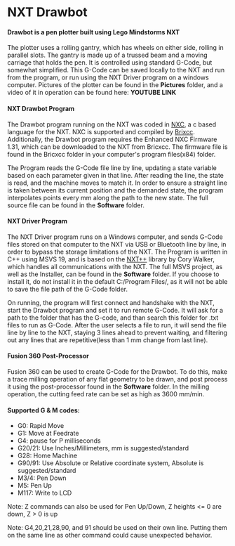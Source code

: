 # NXT Drawbot
#### Drawbot is a pen plotter built using Lego Mindstorms NXT

The plotter uses a rolling gantry, which has wheels on either side, rolling in parallel slots. The gantry is made up of a trussed beam and a moving carriage that holds the pen. It is controlled using standard G-Code, but somewhat simplified. This G-Code can be saved locally to the NXT and run from the program, or run using the NXT Driver program on a windows computer. Pictures of the plotter can be found in the **Pictures** folder, and a video of it in operation can be found here:
**YOUTUBE LINK**

#### NXT Drawbot Program
The Drawbot program running on the NXT was coded in [NXC](bricxcc.sourceforge.net/nbc/), a c based language for the NXT. NXC is supported and compiled by [Brixcc](bricxcc.sourceforge.net). Additionally, the Drawbot program requires the Enhanced NXC Firmware 1.31, which can be downloaded to the NXT from Bricxcc. The firmware file is found in the Bricxcc folder in your computer's program files(x84) folder.

The Program reads the G-Code file line by line, updating a state variable based on each parameter given in that line. After reading the line, the state is read, and the machine moves to match it. In order to ensure a straight line is taken between its current position and the demanded state, the program interpolates points every mm along the path to the new state. The full source file can be found in the **Software** folder.

#### NXT Driver Program
The NXT Driver program runs on a Windows computer, and sends G-Code files stored on that computer to the NXT via USB or Bluetooth line by line, in order to bypass the storage limitations of the NXT. The Program is written in C++ using MSVS 19, and is based on the [NXT++](https://github.com/corywalker/nxt-plus-plus) library by Cory Walker, which handles all communications with the NXT. The full MSVS project, as well as the Installer, can be found in the **Software** folder. If you choose to install it, do not install it in the default C:/Program Files/, as it will not be able to save the file path of the G-Code folder.

On running, the program will first connect and handshake with the NXT, start the Drawbot program and set it to run remote G-Code. It will ask for a path to the folder that has the G-code, and than search this folder for .txt files to run as G-Code. After the user selects a file to run, it will send the file line by line to the NXT, staying 3 lines ahead to prevent waiting, and filtering out any lines that are repetitive(less than 1 mm change from last line).

#### Fusion 360 Post-Processor
Fusion 360 can be used to create G-Code for the Drawbot. To do this, make a trace milling operation of any flat geometry to be drawn, and post process it using the post-processor found in the **Software** folder. In the milling operation, the cutting feed rate can be set as high as 3600 mm/min.

#### Supported G & M codes:
- G0:     Rapid Move
- G1:     Move at Feedrate
- G4:     pause for P milliseconds
- G20/21: Use Inches/Millimeters, mm is suggested/standard
- G28:    Home Machine
- G90/91: Use Absolute or Relative coordinate system, Absolute is suggested/standard
- M3/4:   Pen Down
- M5:     Pen Up
- M117:   Write to LCD

Note: Z commands can also be used for Pen Up/Down, Z heights <= 0 are down, Z > 0 is up

Note: G4,20,21,28,90, and 91 should be used on their own line. Putting them on the same line as other command could cause unexpected behavior.
